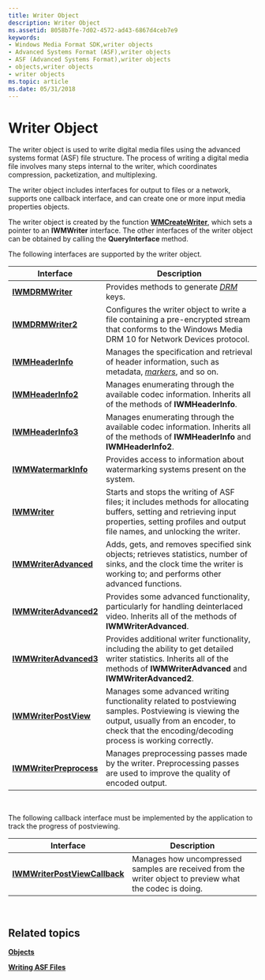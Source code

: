 ```yaml
---
title: Writer Object
description: Writer Object
ms.assetid: 8058b7fe-7d02-4572-ad43-6867d4ceb7e9
keywords:
- Windows Media Format SDK,writer objects
- Advanced Systems Format (ASF),writer objects
- ASF (Advanced Systems Format),writer objects
- objects,writer objects
- writer objects
ms.topic: article
ms.date: 05/31/2018
---
```


# Writer Object

The writer object is used to write digital media files using the advanced systems format (ASF) file structure. The process of writing a digital media file involves many steps internal to the writer, which coordinates compression, packetization, and multiplexing.

The writer object includes interfaces for output to files or a network, supports one callback interface, and can create one or more input media properties objects.

The writer object is created by the function [**WMCreateWriter**](/previous-versions/windows/desktop/api/Wmsdkidl/nf-wmsdkidl-wmcreatewriter), which sets a pointer to an **IWMWriter** interface. The other interfaces of the writer object can be obtained by calling the **QueryInterface** method.

The following interfaces are supported by the writer object.



| Interface                                          | Description                                                                                                                                                                                               |
|----------------------------------------------------|-----------------------------------------------------------------------------------------------------------------------------------------------------------------------------------------------------------|
| [**IWMDRMWriter**](/previous-versions/windows/desktop/api/wmsdkidl/nn-wmsdkidl-iwmdrmwriter)               | Provides methods to generate [*DRM*](wmformat-glossary.md) keys.                                                                                                |
| [**IWMDRMWriter2**](/previous-versions/previous-versions/windows/desktop/api/wmsdkidl/nn-wmsdkidl-iwmdrmwriter2)             | Configures the writer object to write a file containing a pre-encrypted stream that conforms to the Windows Media DRM 10 for Network Devices protocol.                                                    |
| [**IWMHeaderInfo**](/previous-versions/windows/desktop/api/wmsdkidl/nn-wmsdkidl-iwmheaderinfo)             | Manages the specification and retrieval of header information, such as metadata, [*markers*](wmformat-glossary.md), and so on.                                                           |
| [**IWMHeaderInfo2**](/previous-versions/previous-versions/windows/desktop/api/wmsdkidl/nn-wmsdkidl-iwmheaderinfo2)           | Manages enumerating through the available codec information. Inherits all of the methods of **IWMHeaderInfo**.                                                                                            |
| [**IWMHeaderInfo3**](/previous-versions/previous-versions/windows/desktop/api/wmsdkidl/nn-wmsdkidl-iwmheaderinfo3)           | Manages enumerating through the available codec information. Inherits all of the methods of **IWMHeaderInfo** and **IWMHeaderInfo2**.                                                                     |
| [**IWMWatermarkInfo**](/previous-versions/windows/desktop/api/wmsdkidl/nn-wmsdkidl-iwmwatermarkinfo)       | Provides access to information about watermarking systems present on the system.                                                                                                                          |
| [**IWMWriter**](/previous-versions/windows/desktop/api/wmsdkidl/nn-wmsdkidl-iwmwriter)                     | Starts and stops the writing of ASF files; it includes methods for allocating buffers, setting and retrieving input properties, setting profiles and output file names, and unlocking the writer.         |
| [**IWMWriterAdvanced**](/previous-versions/previous-versions/windows/desktop/api/wmsdkidl/nn-wmsdkidl-iwmwriteradvanced)     | Adds, gets, and removes specified sink objects; retrieves statistics, number of sinks, and the clock time the writer is working to; and performs other advanced functions.                                |
| [**IWMWriterAdvanced2**](/previous-versions/previous-versions/previous-versions/windows/desktop/api/wmsdkidl/nn-wmsdkidl-iwmwriteradvanced2)   | Provides some advanced functionality, particularly for handling deinterlaced video. Inherits all of the methods of **IWMWriterAdvanced**.                                                                 |
| [**IWMWriterAdvanced3**](/previous-versions/previous-versions/previous-versions/windows/desktop/api/wmsdkidl/nn-wmsdkidl-iwmwriteradvanced3)   | Provides additional writer functionality, including the ability to get detailed writer statistics. Inherits all of the methods of **IWMWriterAdvanced** and **IWMWriterAdvanced2**.                       |
| [**IWMWriterPostView**](/previous-versions/previous-versions/windows/desktop/api/wmsdkidl/nn-wmsdkidl-iwmwriterpostview)     | Manages some advanced writing functionality related to postviewing samples. Postviewing is viewing the output, usually from an encoder, to check that the encoding/decoding process is working correctly. |
| [**IWMWriterPreprocess**](/previous-versions/previous-versions/windows/desktop/api/wmsdkidl/nn-wmsdkidl-iwmwriterpreprocess) | Manages preprocessing passes made by the writer. Preprocessing passes are used to improve the quality of encoded output.                                                                                  |



 

The following callback interface must be implemented by the application to track the progress of postviewing.



| Interface                                                      | Description                                                                                              |
|----------------------------------------------------------------|----------------------------------------------------------------------------------------------------------|
| [**IWMWriterPostViewCallback**](/previous-versions/previous-versions/previous-versions/windows/desktop/api/wmsdkidl/nn-wmsdkidl-iwmwriterpostviewcallback) | Manages how uncompressed samples are received from the writer object to preview what the codec is doing. |



 

## Related topics

<dl> <dt>

[**Objects**](objects.md)
</dt> <dt>

[**Writing ASF Files**](writing-asf-files.md)
</dt> </dl>

 

 




